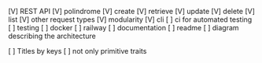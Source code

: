 [V] REST API
[V] polindrome
[V] create
[V] retrieve
[V] update
[V] delete
[V] list
[V] other request types
[V] modularity
[V] cli
[ ] ci for automated testing
[ ] testing
[ ] docker
[ ] railway
[ ] documentation
[ ] readme
[ ] diagram describing the architecture

[ ] Titles by keys
[ ] not only primitive traits